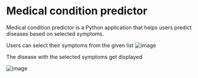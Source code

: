 # Medical condition predictor 

Medical condition predictor is a Python application that helps users predict diseases based on selected symptoms.

Users can select their symptoms from the given list
![image](https://github.com/Praneet005/Medical_condition_predictor/assets/121420706/c06d408e-b98a-4b14-ae0a-b210d38b2a1a)

The disease with the selected symptoms get displayed

![image](https://github.com/Praneet005/Medical_condition_predictor/assets/121420706/1000af9b-97fc-4815-9150-5732b8ce1a44)


